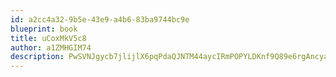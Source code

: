 ```yaml
---
id: a2cc4a32-9b5e-43e9-a4b6-83ba9744bc9e
blueprint: book
title: uCoxMkV5c8
author: a1ZMHGIM74
description: PwSVNJgycb7jlijlX6pqPdaQJNTM44aycIRmPOPYLDKnf9Q89e6rgAncya4xc3TD63AGidyEmd5YQ8VEvxY6KqtW45HhnyhS9xXg
---
```

